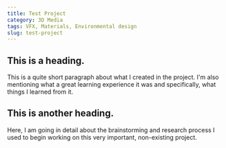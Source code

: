 ```yaml
---
title: Test Project
category: 3D Media
tags: VFX, Materials, Environmental design
slug: test-project
---
```


## This is a heading.

This is a quite short paragraph about what I created in the project. I'm also mentioning what a great learning experience it was and specifically, what things I learned from it.

## This is another heading.

Here, I am going in detail about the brainstorming and research process I used to begin working on this very important, non-existing project.
